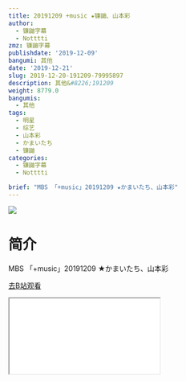 ```yaml
---
title: 20191209 +music ★镰鼬、山本彩
author:
  - 镰鼬字幕
  - Notttti
zmz: 镰鼬字幕
publishdate: '2019-12-09'
bangumi: 其他
date: '2019-12-21'
slug: 2019-12-20-191209-79995897
description: 其他&#8226;191209
weight: 8779.0
bangumis:
  - 其他
tags:
  - 明星
  - 综艺
  - 山本彩
  - かまいたち
  - 镰鼬
categories:
  - 镰鼬字幕
  - Notttti

brief: "MBS 「+music」20191209 ★かまいたち、山本彩"
---
```

![](https://raw.githubusercontent.com/tcgriffith/owaraisite/master/static/tmpimg/30550f9c6af72b16b141504e9f049d9c85a39431.jpg.480.jpg)
# 简介  
MBS
「+music」20191209 ★かまいたち、山本彩  

[去B站观看](https://www.bilibili.com/video/av79995897/)
<div class ="resp-container"><iframe class="testiframe" src="//player.bilibili.com/player.html?aid=79995897"", scrolling="no", allowfullscreen="true" > </iframe></div> 
